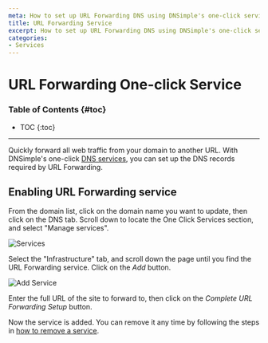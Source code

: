 ```yaml
---
meta: How to set up URL Forwarding DNS using DNSimple's one-click service.
title: URL Forwarding Service
excerpt: How to set up URL Forwarding DNS using DNSimple's one-click service.
categories:
- Services
---
```


# URL Forwarding One-click Service

### Table of Contents {#toc}

* TOC
{:toc}

---

Quickly forward all web traffic from your domain to another URL. With DNSimple's one-click [DNS services](/categories/services/), you can set up the DNS records required by URL Forwarding.


## Enabling URL Forwarding service

From the domain list, click on the domain name you want to update, then click on the DNS tab. Scroll down to locate the One Click Services section, and select "Manage services".

![Services](/files/services-dns-page-add.png)

Select the "Infrastructure" tab, and scroll down the page until you find the URL Forwarding service. Click on the *Add* button.

![Add Service](/files/services-urlforward.png)

Enter the full URL of the site to forward to, then click on the *Complete URL Forwarding Setup* button.

Now the service is added. You can remove it any time by following the steps in [how to remove a service](/articles/services/#removing-services).
